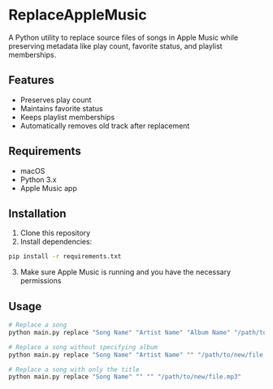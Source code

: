 # ReplaceAppleMusic

A Python utility to replace source files of songs in Apple Music while preserving metadata like play count, favorite status, and playlist memberships.

## Features

- Preserves play count
- Maintains favorite status
- Keeps playlist memberships
- Automatically removes old track after replacement

## Requirements

- macOS
- Python 3.x
- Apple Music app

## Installation

1. Clone this repository
2. Install dependencies:
```bash
pip install -r requirements.txt
```

3. Make sure Apple Music is running and you have the necessary permissions

## Usage

```bash
# Replace a song
python main.py replace "Song Name" "Artist Name" "Album Name" "/path/to/new/file.mp3"

# Replace a song without specifying album
python main.py replace "Song Name" "Artist Name" "" "/path/to/new/file.mp3"

# Replace a song with only the title
python main.py replace "Song Name" "" "" "/path/to/new/file.mp3"
```